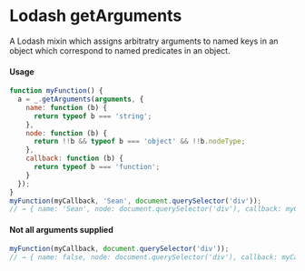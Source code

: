 # Lodash getArguments
A Lodash mixin which assigns arbitratry arguments to named keys in an object which correspond to named predicates in an object.

#### Usage

```javascript
function myFunction() {
  a = _.getArguments(arguments, {
    name: function (b) {
      return typeof b === 'string';
    },
    node: function (b) {
      return !!b && typeof b === 'object' && !!b.nodeType;
    },
    callback: function (b) {
      return typeof b === 'function';
    }
  });
}
myFunction(myCallback, 'Sean', document.querySelector('div'));
// → { name: 'Sean', node: document.querySelector('div'), callback: myCallback }
```

#### Not all arguments supplied

```javascript
myFunction(myCallback, document.querySelector('div'));
// → { name: false, node: document.querySelector('div'), callback: myCallback }
```
